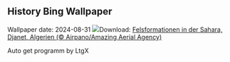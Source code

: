 ## History Bing Wallpaper
Wallpaper date: 2024-08-31
![](https://www.bing.com/th?id=OHR.DjanetAlgeria_DE-DE9446379437_UHD.jpg&w=1000)Download: [Felsformationen in der Sahara, Djanet, Algerien (© Airpano/Amazing Aerial Agency)](https://www.bing.com/th?id=OHR.DjanetAlgeria_DE-DE9446379437_UHD.jpg)

Auto get programm by LtgX
